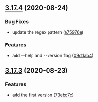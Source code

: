 ## [3.17.4](https://github.com/nlibjs/remove-sourcemap/compare/v3.17.3...v3.17.4) (2020-08-24)


### Bug Fixes

* update the regex pattern ([e75976e](https://github.com/nlibjs/remove-sourcemap/commit/e75976e21c88a6575ce487bdfebcf2a98c17ce55))


### Features

* add --help and --version flag ([09ddab4](https://github.com/nlibjs/remove-sourcemap/commit/09ddab45b6628051444f71cf0532365fa6df4313))



## [3.17.3](https://github.com/nlibjs/remove-sourcemap/compare/73ebc7cea5d6fb09c9d35ee92746bc1b299cf9a3...v3.17.3) (2020-08-23)


### Features

* add the first version ([73ebc7c](https://github.com/nlibjs/remove-sourcemap/commit/73ebc7cea5d6fb09c9d35ee92746bc1b299cf9a3))



